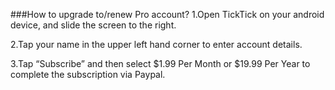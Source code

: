 ###How to upgrade to/renew Pro account?
1.Open TickTick on your android device, and slide the screen to the right.

2.Tap your name in the upper left hand corner to enter account details.

3.Tap “Subscribe” and then select $1.99 Per Month or $19.99 Per Year to complete the subscription via Paypal. 